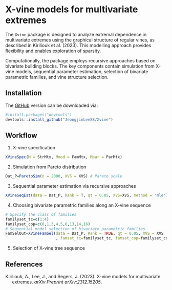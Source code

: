 
# X-vine models for multivariate extremes

The `Xvine` package is designed to analyze extremal dependence in
multivariate extremes using the graphical structure of regular vines, as
described in Kiriliouk et al. (2023). This modelling approach provides
flexibility and enables exploration of sparsity.

Computationally, the package employs recursive approaches based on
bivariate building blocks. The key components contain simulation from
X-vine models, sequential parameter estimation, selection of bivariate
parametric families, and vine structure selection.

## Installation

The [GitHub](https://github.com/JeongjinLee88/Xvine.git) version can be
downloaded via:

``` r
#install.packages("devtools")
devtools::install_github("JeongjinLee88/Xvine")
```

## Workflow

1.  X-vine specification

``` r
XVineSpec(M = StrMtx, Mmod = FamMtx, Mpar = ParMtx)
```

2.  Simulation from Pareto distribution

``` r
Dat_P=ParetoSim(n = 2000, XVS = XVS) # Pareto scale
```

3.  Sequential parameter estimation via recursive approaches

``` r
XVineSeqEst(data = Dat_P, Rank = T, qt = 0.05, XVS=XVS, method = 'mle')
```

4.  Choosing bivariate parametric families along an X-vine sequence

``` r
# Specify the class of families
familyset_tc=c(1:4)
familyset_cop=c(0,1,3,4,5,6,13,14,16)
# Sequential model selection of bivariate parametric families
FamSelOut=XVineFamSel(data = Dat_P, Rank = TRUE, qt = 0.05, XVS = XVS
                      , famset_tc=familyset_tc, famset_cop=familyset_cop)
```

5.  Selection of X-vine tree sequence

## References

<div id="refs" class="references csl-bib-body hanging-indent"
line-spacing="2">

<div id="ref-kiriliouk2023x" class="csl-entry">

Kiriliouk, A., Lee, J., and Segers, J. (2023). X-vine models for
multivariate extremes. *arXiv Preprint arXiv:2312.15205*.

</div>

</div>
